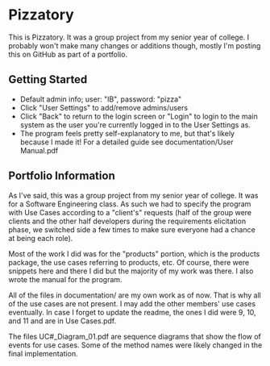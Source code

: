 # Pizzatory
This is Pizzatory. It was a group project from my senior year of college. I probably won't make many changes or additions though, mostly I'm posting this on GitHub as part of a portfolio.

## Getting Started
- Default admin info; user: "IB", password: "pizza"
- Click "User Settings" to add/remove admins/users
- Click "Back" to return to the login screen or "Login" to login to the main system as the user you're currently logged in to the User Settings as.
- The program feels pretty self-explanatory to me, but that's likely because I made it! For a detailed guide see documentation/User Manual.pdf

## Portfolio Information
As I've said, this was a group project from my senior year of college. It was for a Software Engineering class. As such we had to specify the program with Use Cases according to a "client's" requests (half of the group were clients and the other half developers during the requirements elicitation phase, we switched side a few times to make sure everyone had a chance at being each role).

Most of the work I did was for the "products" portion, which is the products package, the use cases referring to products, etc. Of course, there were snippets here and there I did but the majority of my work was there. I also wrote the manual for the program.

All of the files in documentation/ are my own work as of now. That is why all of the use cases are not present. I may add the other members' use cases eventually. In case I forget to update the readme, the ones I did were 9, 10, and 11 and are in Use Cases.pdf.

The files UC#_Diagram_01.pdf are sequence diagrams that show the flow of events for use cases. Some of the method names were likely changed in the final implementation.